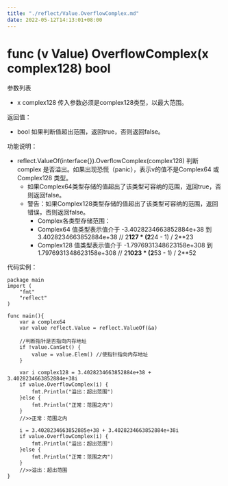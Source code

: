 ```yaml
---
title: "./reflect/Value.OverflowComplex.md"
date: 2022-05-12T14:13:01+08:00
---
```

# func (v Value) OverflowComplex(x complex128) bool

参数列表

- x complex128 传入参数必须是complex128类型，以最大范围。

返回值：

- bool 如果判断值超出范围，返回true，否则返回false。

功能说明：

- reflect.ValueOf(interface{}).OverflowComplex(complex128) 判断 complex 是否溢出。如果出现恐慌（panic），表示v的值不是Complex64 或Complex128 类型。
	- 如果Complex64类型存储的值超出了该类型可容纳的范围，返回true，否则返回false。
	- 警告：如果Complex128类型存储的值超出了该类型可容纳的范围，返回错误，否则返回false。
		- Complex各类型存储范围：
		- Complex64 值类型表示值介于 -3.4028234663852884e+38 到 3.4028234663852884e+38  // 2**127 * (2**24 - 1) / 2**23
		- Complex128 值类型表示值介于 -1.7976931348623158e+308 到 1.7976931348623158e+308 // 2**1023 * (2**53 - 1) / 2**52

代码实例：
	
	package main
	import (
	    "fmt"
	    "reflect"
	)
	
	func main(){
		var a complex64
		var value reflect.Value = reflect.ValueOf(&a)
		
		//判断指针是否指向内存地址
		if !value.CanSet() {
			value = value.Elem() //使指针指向内存地址
		}
		
		var i complex128 = 3.4028234663852884e+38 + 3.4028234663852884e+38i
		if value.OverflowComplex(i) {
			fmt.Println("溢出：超出范围")
		}else {
			fmt.Println("正常：范围之内")
		}
		//>>正常：范围之内
		
		i = 3.4028234663852885e+38 + 3.4028234663852884e+38i
		if value.OverflowComplex(i) {
			fmt.Println("溢出：超出范围")
		}else {
			fmt.Println("正常：范围之内")
		}
		//>>溢出：超出范围
	}
